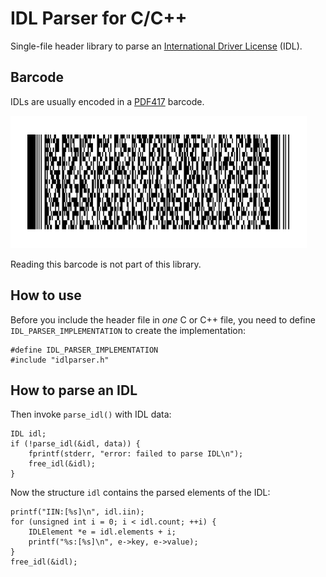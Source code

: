 # IDL Parser for C/C++

Single-file header library to parse an
[International Driver License][idl] (IDL).

## Barcode

IDLs are usually encoded in a [PDF417][pdf417] barcode.

![AAMVA sample](samples/05.png)

Reading this barcode is not part of this library.

## How to use

Before you include the header file in *one* C or C++ file, you need to define
`IDL_PARSER_IMPLEMENTATION` to create the implementation:

	#define IDL_PARSER_IMPLEMENTATION
	#include "idlparser.h"

## How to parse an IDL

Then invoke `parse_idl()` with IDL data:

	IDL idl;
	if (!parse_idl(&idl, data)) {
		fprintf(stderr, "error: failed to parse IDL\n");
		free_idl(&idl);
	}

Now the structure `idl` contains the parsed elements of the IDL:

	printf("IIN:[%s]\n", idl.iin);
	for (unsigned int i = 0; i < idl.count; ++i) {
		IDLElement *e = idl.elements + i;
		printf("%s:[%s]\n", e->key, e->value);
	}
	free_idl(&idl);

[idl]: http://www.aamva.org/DL-ID-Card-Design-Standard/
[pdf417]: https://en.wikipedia.org/wiki/PDF417
